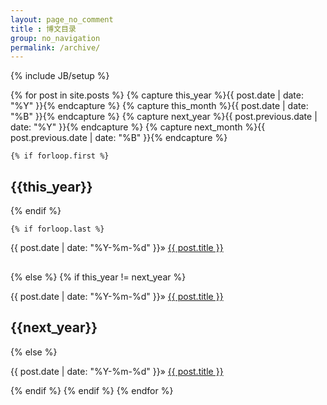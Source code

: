 ```yaml
---
layout: page_no_comment
title : 博文目录 
group: no_navigation
permalink: /archive/
---
```

{% include JB/setup %}

{% for post in site.posts  %}
    {% capture this_year %}{{ post.date | date: "%Y" }}{% endcapture %}
    {% capture this_month %}{{ post.date | date: "%B" }}{% endcapture %}
    {% capture next_year %}{{ post.previous.date | date: "%Y" }}{% endcapture %}
    {% capture next_month %}{{ post.previous.date | date: "%B" }}{% endcapture %}
  
    {% if forloop.first %}
<h2>{{this_year}}</h2>
    {% endif %}
  
    {% if forloop.last %}
<div style="margin-bottom: 30px">
<p><span class="blog-list-date">{{ post.date | date: "%Y-%m-%d" }}</span>&raquo;
<span class="blog-list-title"><a href="{{ site.url }}{{ post.url }}">{{ post.title }}</a></span></p>
</div>
    {% else %}
        {% if this_year != next_year %}
<div style="margin-bottom: 15px">
<p><span class="blog-list-date">{{ post.date | date: "%Y-%m-%d" }}</span>&raquo;
<span class="blog-list-title"><a href="{{ site.url }}{{ post.url }}">{{ post.title }}</a></span></p>
</div>
<h2>{{next_year}}</h2>
        {% else %}
<div>
<p><span class="blog-list-date">{{ post.date | date: "%Y-%m-%d" }}</span>&raquo;
<span class="blog-list-title"><a href="{{ site.url }}{{ post.url }}">{{ post.title }}</a></span></p>
</div>
        {% endif %}
    {% endif %}
{% endfor %}
